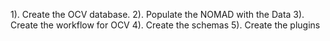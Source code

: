 1). Create the OCV database. 
2). Populate the NOMAD with the Data
3). Create the workflow for OCV
4). Create the schemas
5). Create the plugins
